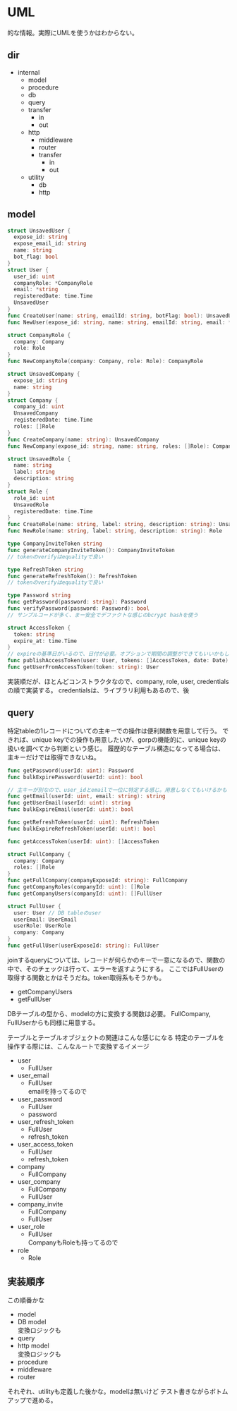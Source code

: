 
# UML
的な情報。実際にUMLを使うかはわからない。

## dir
- internal
  - model
  - procedure
  - db
   - query
   - transfer
     - in
     - out
  - http
    - middleware
    - router
    - transfer
      - in
      - out
  - utility
    - db
    - http

## model

```go
struct UnsavedUser {
  expose_id: string
  expose_email_id: string
  name: string
  bot_flag: bool
}
struct User {
  user_id: uint
  companyRole: *CompanyRole
  email: *string
  registeredDate: time.Time
  UnsavedUser
}
func CreateUser(name: string, emailId: string, botFlag: bool): UnsavedUser
func NewUser(expose_id: string, name: string, emailId: string, email: *string, botFlag: bool, companyRole: *CompanyRole): User
```

```go
struct CompanyRole {
  company: Company
  role: Role
}
func NewCompanyRole(company: Company, role: Role): CompanyRole
```

```go
struct UnsavedCompany {
  expose_id: string
  name: string
}
struct Company {
  company_id: uint
  UnsavedCompany
  registeredDate: time.Time
  roles: []Role
}
func CreateCompany(name: string): UnsavedCompany
func NewCompany(expose_id: string, name: string, roles: []Role): Company
```

```go
struct UnsavedRole {
  name: string
  label: string
  description: string
}
struct Role {
  role_id: uint
  UnsavedRole
  registeredDate: time.Time
}
func CreateRole(name: string, label: string, description: string): UnsavedRole
func NewRole(name: string, label: string, description: string): Role
```

```go
type CompanyInviteToken string
func generateCompanyInviteToken(): CompanyInviteToken
// tokenのverifyはequalityで良い
```

```go
type RefreshToken string
func generateRefreshToken(): RefreshToken
// tokenのverifyはequalityで良い
```

```go
type Password string
func getPassword(password: string): Password
func verifyPassword(password: Password): bool
// サンプルコードが多く、まー安全でデファクトな感じのbcrypt hashを使う
```

```go
struct AccessToken {
  token: string
  expire_at: time.Time
}
// expireの基準日がいるので、日付が必要。オプションで期間の調整ができてもいいかもしれない
func publishAccessToken(user: User, tokens: []AccessToken, date: Date): AccessToken
func getUserFromAccessToken(token: string): User
```


実装順だが、ほとんどコンストラクタなので、company, role, user, credentialsの順で実装する。
credentialsは、ライブラリ利用もあるので、後

## query
特定tableの1レコードについての主キーでの操作は便利関数を用意して行う。
できれば、unique keyでの操作も用意したいが、gorpの機能的に、unique keyの扱いを調べてから判断という感じ。
履歴的なテーブル構造になってる場合は、主キーだけでは取得できないね。

```go
func getPassword(userId: uint): Password
func bulkExpirePassword(userId: uint): bool
```

```go
// 主キーが別なので、user_idとemailで一位に特定する感じ。用意しなくてもいけるかも
func getEmail(userId: uint, email: string): string
func getUserEmail(userId: uint): string
func bulkExpireEmail(userId: uint): bool
```

```go
func getRefreshToken(userId: uint): RefreshToken
func bulkExpireRefreshToken(userId: uint): bool
```

```go
func getAccessToken(userId: uint): []AccessToken
```

```go
struct FullCompany {
  company: Company
  roles: []Role
}
func getFullCompany(companyExposeId: string): FullCompany
func getCompanyRoles(companyId: uint): []Role
func getCompanyUsers(companyId: uint): []FullUser
```

```go
struct FullUser {
  user: User // DB tableのuser
  userEmail: UserEmail
  userRole: UserRole
  company: Company
}
func getFullUser(userExposeId: string): FullUser
```

joinするqueryについては、レコードが何らかのキーで一意になるので、関数の中で、そのチェックは行って、エラーを返すようにする。
ここではFullUserの取得する関数とかはそうだね。token取得系もそうかも。
- getCompanyUsers
- getFullUser

DBテーブルの型から、modelの方に変換する関数は必要。
FullCompany, FullUserからも同様に用意する。

テーブルとテーブルオブジェクトの関連はこんな感じになる
特定のテーブルを操作する際には、こんなルートで変換するイメージ

- user
  - FullUser
- user_email
  - FullUser  
    emailを持ってるので
- user_password
  - FullUser
  - password
- user_refresh_token
  - FullUser
  - refresh_token
- user_access_token
  - FullUser
  - refresh_token
- company
  - FullCompany
- user_company
  - FullCompany
  - FullUser
- company_invite
  - FullCompany
  - FullUser
- user_role
  - FullUser  
    CompanyもRoleも持ってるので
- role
  - Role

## 実装順序
この順番かな
- model
- DB model  
  変換ロジックも
- query
- http model  
  変換ロジックも
- procedure
- middleware
- router

それぞれ、utilityも定義した後かな。modelは無いけど
テスト書きながらボトムアップで進める。

